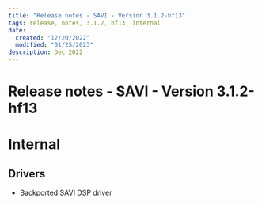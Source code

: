 ```yaml
---
title: "Release notes - SAVI - Version 3.1.2-hf13"
tags: release, notes, 3.1.2, hf13, internal
date:
  created: "12/20/2022"
  modified: "01/25/2023"
description: Dec 2022
---
```


# Release notes - SAVI - Version 3.1.2-hf13

# Internal
## Drivers
* Backported SAVI DSP driver

